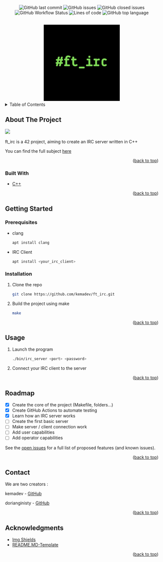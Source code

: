 <div id="top"></div>
<p align=center>
  <img alt="GitHub last commit" src="https://img.shields.io/github/last-commit/kemadev/ft_irc">
  <img alt="GitHub issues" src="https://img.shields.io/github/issues/kemadev/ft_irc">
  <img alt="GitHub closed issues" src="https://img.shields.io/github/issues-closed/kemadev/ft_irc">
  <img alt="GitHub Workflow Status" src="https://img.shields.io/github/workflow/status/kemadev/ft_irc/C++ CI">
  <img alt="Lines of code" src="https://img.shields.io/tokei/lines/github/kemadev/ft_irc">
  <img alt="GitHub top language" src="https://img.shields.io/github/languages/top/kemadev/ft_irc">
</p>

<!-- PROJECT LOGO -->
<br />
<div align="center">
  <a href="https://github.com/othneildrew/Best-README-Template">
    <img src="img/logo.png" alt="Logo" width="250" height="250">
  </a>
</div>

<!-- TABLE OF CONTENTS -->
<details>
  <summary>Table of Contents</summary>
  <ol>
    <li>
      <a href="#about-the-project">About The Project</a>
      <ul>
        <li><a href="#built-with">Built With</a></li>
      </ul>
    </li>
    <li>
      <a href="#getting-started">Getting Started</a>
      <ul>
        <li><a href="#prerequisites">Prerequisites</a></li>
        <li><a href="#installation">Installation</a></li>
      </ul>
    </li>
    <li><a href="#usage">Usage</a></li>
    <li><a href="#roadmap">Roadmap</a></li>
    <li><a href="#contact">Contact</a></li>
    <li><a href="#acknowledgments">Acknowledgments</a></li>
  </ol>
</details>

<!-- ABOUT THE PROJECT -->
## About The Project

<img src=https://github.com/kemadev/ft_irc/blob/b954ea38e42e1cb009e44efb1530bbfc73e8e54b/img/screenshot.png></img>

ft_irc is a 42 project, aiming to create an IRC server written in C++

You can find the full subject <a href="/doc/en.subject.pdf">here</a>

<p align="right">(<a href="#top">back to top</a>)</p>

### Built With

* [C++](https://en.wikipedia.org/wiki/C%2B%2B)

<p align="right">(<a href="#top">back to top</a>)</p>

<!-- GETTING STARTED -->
## Getting Started

### Prerequisites

* clang
  ```sh
  apt install clang
  ```

* IRC Client
  ```sh
  apt install <your_irc_client>
  ```

### Installation

1. Clone the repo
   ```sh
   git clone https://github.com/kemadev/ft_irc.git
   ```
2. Build the project using make
   ```sh
   make
   ```

<p align="right">(<a href="#top">back to top</a>)</p>

<!-- USAGE EXAMPLES -->
## Usage

1. Launch the program
   ```sh
   ./bin/irc_server <port> <password>
   ```
2. Connect your IRC client to the server

<p align="right">(<a href="#top">back to top</a>)</p>

<!-- ROADMAP -->
## Roadmap

- [X] Create the core of the project (Makefile, folders...)
- [X] Create GitHub Actions to automate testing
- [X] Learn how an IRC server works
- [ ] Create the first basic server
- [ ] Make server / client connection work
- [ ] Add user capabilities
- [ ] Add operator capabilities

See the [open issues](https://github.com/kemadev/ft_irc/issues) for a full list of proposed features (and known issues).

<p align="right">(<a href="#top">back to top</a>)</p>

<!-- CONTACT -->
## Contact

We are two creators :

kemadev - [GitHub](https://github.com/kemadev)

dorianginisty - [GitHub](https://github.com/dorianginisty)

<p align="right">(<a href="#top">back to top</a>)</p>

## Acknowledgments

* [Img Shields](https://shields.io)
* [README.MD-Template](https://github.com/othneildrew/Best-README-Template)

<p align="right">(<a href="#top">back to top</a>)</p>
